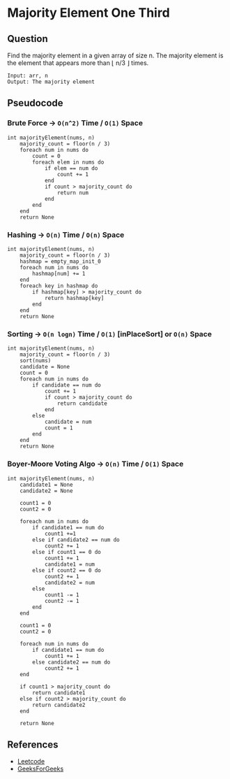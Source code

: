 # Majority Element One Third

## Question

Find the majority element in a given array of size n. The majority element is the element that appears more than ⌊ n/3 ⌋ times.

```
Input: arr, n
Output: The majority element
```

## Pseudocode

### Brute Force -> `O(n^2)` Time / `O(1)` Space

```
int majorityElement(nums, n)
    majority_count = floor(n / 3)
    foreach num in nums do
        count = 0
        foreach elem in nums do
            if elem == num do
                count += 1
            end
            if count > majority_count do
                return num
            end
        end
    end
    return None
```

### Hashing -> `O(n)` Time / `O(n)` Space

```
int majorityElement(nums, n)
    majority_count = floor(n / 3)
    hashmap = empty_map_init_0
    foreach num in nums do
        hashmap[num] += 1
    end
    foreach key in hashmap do
        if hashmap[key] > majority_count do
            return hashmap[key]
        end
    end
    return None
```

### Sorting -> `O(n logn)` Time / `O(1)` [inPlaceSort] or `O(n)` Space

```
int majorityElement(nums, n)
    majority_count = floor(n / 3)
    sort(nums)
    candidate = None
    count = 0
    foreach num in nums do
        if candidate == num do
            count += 1
            if count > majority_count do
                return candidate
            end
        else
            candidate = num
            count = 1
        end
    end
    return None
```

### Boyer-Moore Voting Algo -> `O(n)` Time / `O(1)` Space

```
int majorityElement(nums, n)
    candidate1 = None
    candidate2 = None

    count1 = 0
    count2 = 0

    foreach num in nums do
        if candidate1 == num do
            count1 +=1
        else if candidate2 == num do
            count2 += 1
        else if count1 == 0 do
            count1 += 1
            candidate1 = num
        else if count2 == 0 do
            count2 += 1
            candidate2 = num
        else
            count1 -= 1
            count2 -= 1
        end
    end

    count1 = 0
    count2 = 0

    foreach num in nums do
        if candidate1 == num do
            count1 += 1
        else candidate2 == num do
            count2 += 1
    end

    if count1 > majority_count do
        return candidate1
    else if count2 > majority_count do
        return candidate2
    end

    return None
```

## References

- [Leetcode](https://leetcode.com/problems/majority-element-ii/)
- [GeeksForGeeks](https://www.geeksforgeeks.org/n3-repeated-number-array-o1-space/)
